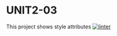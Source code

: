 # UNIT2-03
This project shows style attributes
[![linter](https://github.com/Solomontesfaye2/UNIT2-03/workflows/linter/badge.svg)](https://github.com/marketplace/actions/super-linter)
